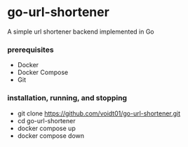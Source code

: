 # go-url-shortener
A simple url shortener backend implemented in Go

### prerequisites
- Docker 
- Docker Compose 
- Git

### installation, running, and stopping
- git clone https://github.com/voidt01/go-url-shortener.git
- cd go-url-shortener
- docker compose up
- docker compose down